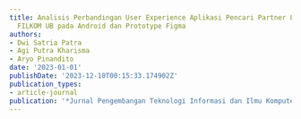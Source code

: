 ```yaml
---
title: Analisis Perbandingan User Experience Aplikasi Pencari Partner Lomba bagi Mahasiswa
  FILKOM UB pada Android dan Prototype Figma
authors:
- Dwi Satria Patra
- Agi Putra Kharisma
- Aryo Pinandito
date: '2023-01-01'
publishDate: '2023-12-10T00:15:33.174902Z'
publication_types:
- article-journal
publication: '*Jurnal Pengembangan Teknologi Informasi dan Ilmu Komputer*'
---
```

